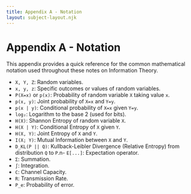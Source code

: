 ```yaml
---
title: Appendix A - Notation
layout: subject-layout.njk
---
```


# Appendix A - Notation

This appendix provides a quick reference for the common mathematical notation used throughout these notes on Information Theory.

-   `X, Y, Z`: Random variables.
-   `x, y, z`: Specific outcomes or values of random variables.
-   `P(X=x)` or `p(x)`: Probability of random variable `X` taking value `x`.
-   `p(x, y)`: Joint probability of `X=x` and `Y=y`.
-   `p(x | y)`: Conditional probability of `X=x` given `Y=y`.
-   `log₂`: Logarithm to the base 2 (used for bits).
-   `H(X)`: Shannon Entropy of random variable `X`.
-   `H(X | Y)`: Conditional Entropy of `X` given `Y`.
-   `H(X, Y)`: Joint Entropy of `X` and `Y`.
-   `I(X; Y)`: Mutual Information between `X` and `Y`.
-   `D_KL(P || Q)`: Kullback-Leibler Divergence (Relative Entropy) from distribution `Q` to `P`.n-   `E[...]`: Expectation operator.
-   `Σ`: Summation.
-   `∫`: Integration.
-   `C`: Channel Capacity.
-   `R`: Transmission Rate.
-   `P_e`: Probability of error.
